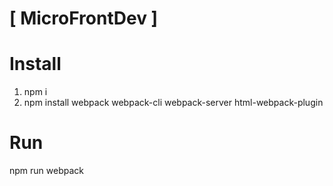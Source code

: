 # [ MicroFrontDev ]

# Install
1. npm i 
2. npm install webpack webpack-cli webpack-server html-webpack-plugin

# Run
npm run webpack
